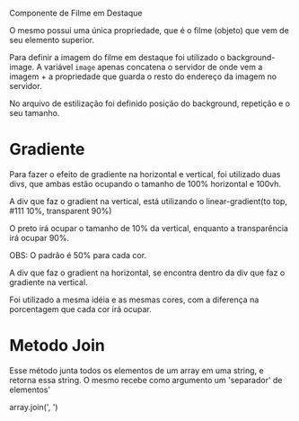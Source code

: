 Componente de Filme em Destaque

O mesmo possui uma única propriedade, que é o filme (objeto) que vem de seu elemento superior.

Para definir a imagem do filme em destaque foi utilizado o background-image.
A variável `image` apenas concatena o servidor de onde vem a imagem + a propriedade que guarda o resto do endereço da imagem no servidor.

No arquivo de estilização foi definido posição do background, repetição e o seu tamanho.



# Gradiente

Para fazer o efeito de gradiente na horizontal e vertical, foi utilizado duas divs, que ambas estão ocupando o tamanho de 100% horizontal e 100vh.

A div que faz o gradient na vertical, está utilizando o linear-gradient(to top, #111 10%, transparent 90%)

O preto irá ocupar o tamanho de 10% da vertical, enquanto a transparência irá ocupar 90%.

OBS: O padrão é 50% para cada cor.


A div que faz o gradient na horizontal, se encontra dentro da div que faz o gradiente na vertical.

Foi utilizado a mesma idéia e as mesmas cores, com a diferença na porcentagem que cada cor irá ocupar.


# Metodo Join

Esse método junta todos os elementos de um array em uma string, e retorna essa string.
O mesmo recebe como argumento um 'separador' de elementos'

array.join(', ')



